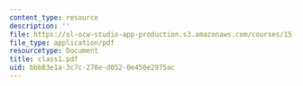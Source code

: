 ```yaml
---
content_type: resource
description: ''
file: https://ol-ocw-studio-app-production.s3.amazonaws.com/courses/15-535-business-analysis-using-financial-statements-spring-2003/bbb83e1a3c7c278ed0520e450e2975ac_class1.pdf
file_type: application/pdf
resourcetype: Document
title: class1.pdf
uid: bbb83e1a-3c7c-278e-d052-0e450e2975ac
---
```

